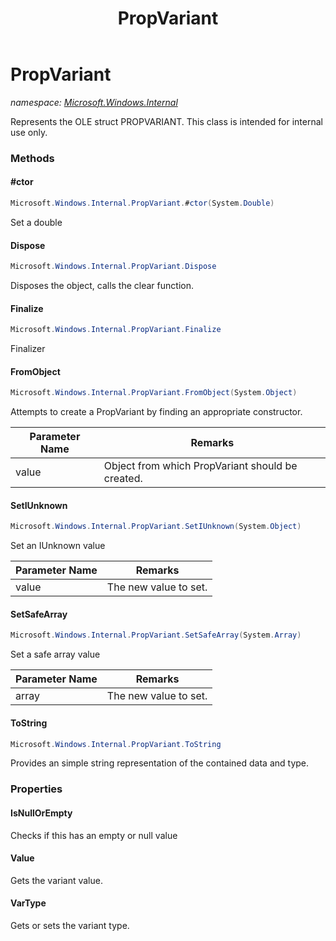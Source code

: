 ﻿---
title: PropVariant
---

# PropVariant
_namespace: [Microsoft.Windows.Internal](N-Microsoft.Windows.Internal.html)_

Represents the OLE struct PROPVARIANT.
 This class is intended for internal use only.

### Methods

#### #ctor
```csharp
Microsoft.Windows.Internal.PropVariant.#ctor(System.Double)
```
Set a double

#### Dispose
```csharp
Microsoft.Windows.Internal.PropVariant.Dispose
```
Disposes the object, calls the clear function.

#### Finalize
```csharp
Microsoft.Windows.Internal.PropVariant.Finalize
```
Finalizer

#### FromObject
```csharp
Microsoft.Windows.Internal.PropVariant.FromObject(System.Object)
```
Attempts to create a PropVariant by finding an appropriate constructor.

|Parameter Name|Remarks|
|--------------|-------|
|value|Object from which PropVariant should be created.|


#### SetIUnknown
```csharp
Microsoft.Windows.Internal.PropVariant.SetIUnknown(System.Object)
```
Set an IUnknown value

|Parameter Name|Remarks|
|--------------|-------|
|value|The new value to set.|


#### SetSafeArray
```csharp
Microsoft.Windows.Internal.PropVariant.SetSafeArray(System.Array)
```
Set a safe array value

|Parameter Name|Remarks|
|--------------|-------|
|array|The new value to set.|


#### ToString
```csharp
Microsoft.Windows.Internal.PropVariant.ToString
```
Provides an simple string representation of the contained data and type.



### Properties

#### IsNullOrEmpty
Checks if this has an empty or null value
#### Value
Gets the variant value.
#### VarType
Gets or sets the variant type.

